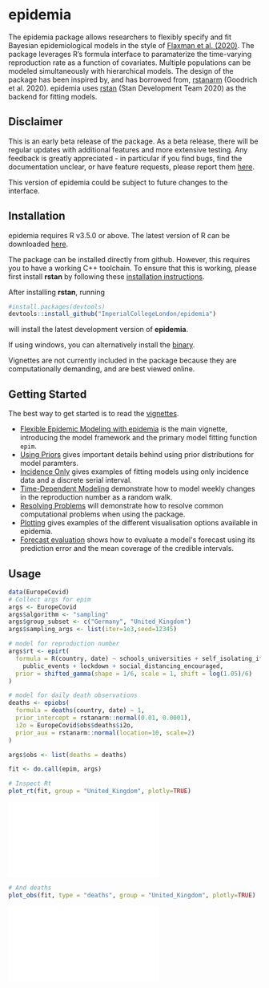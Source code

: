 epidemia
================

The epidemia package allows researchers to flexibly specify and fit
Bayesian epidemiological models in the style of [Flaxman et
al. (2020)](https://www.nature.com/articles/s41586-020-2405-7). The
package leverages R’s formula interface to paramaterize the time-varying
reproduction rate as a function of covariates. Multiple populations can
be modeled simultaneously with hierarchical models. The design of the
package has been inspired by, and has borrowed from,
[rstanarm](https://mc-stan.org/rstanarm/) (Goodrich et al. 2020).
epidemia uses [rstan](https://mc-stan.org/rstan/) (Stan Development Team
2020) as the backend for fitting models.

## Disclaimer

This is an early beta release of the package. As a beta release, there
will be regular updates with additional features and more extensive
testing. Any feedback is greatly appreciated - in particular if you find
bugs, find the documentation unclear, or have feature requests, please
report them
[here](https://github.com/ImperialCollegeLondon/epidemia/issues).

This version of epidemia could be subject to future changes to the
interface.

## Installation
epidemia requires R v3.5.0 or above. The latest version of R can be downloaded 
[here](https://cloud.r-project.org/bin/).

The package can be installed directly from 
github. However, this requires you to have a working C++ toolchain. To ensure that this 
is working, please first install **rstan** by following these 
[installation instructions](https://github.com/stan-dev/rstan/wiki/RStan-Getting-Started).

After installing **rstan**, running
``` r
#install.packages(devtools)
devtools::install_github("ImperialCollegeLondon/epidemia")
```
will install the latest development version of **epidemia**.

If using windows, you can alternatively install the [binary](https://github.com/ImperialCollegeLondon/epidemia/releases/latest).

Vignettes are not currently included in the package because they are
computationally demanding, and are best viewed online.

## Getting Started

The best way to get started is to read the
[vignettes](articles/index.html).

  - [Flexible Epidemic Modeling with
    epidemia](articles/introduction.html) is the main vignette,
    introducing the model framework and the primary model fitting
    function `epim`.
  - [Using Priors](articles/priors.html) gives important details behind
    using prior distributions for model paramters.
  - [Incidence Only](articles/IncidenceOnly.html) gives examples of
    fitting models using only incidence data and a discrete serial
    interval.
  - [Time-Dependent Modeling](articles/TimeDependentR.html) demonstrate
    how to model weekly changes in the reproduction number as a random
    walk.
  - [Resolving Problems](articles/ResolvingProblems.html) will
    demonstrate how to resolve common computational problems when using the package.
  - [Plotting](articles/plotting.html) gives examples of the different visualisation
    options available in epidemia.
  - [Forecast evaluation](articles/foreacst_evaluation.html) shows how to evaluate a
    model's forecast using its prediction error and the mean coverage of the credible
    intervals.

## Usage

``` r
data(EuropeCovid)
# Collect args for epim
args <- EuropeCovid
args$algorithm <- "sampling"
args$group_subset <- c("Germany", "United_Kingdom")
args$sampling_args <- list(iter=1e3,seed=12345)

# model for reproduction number
args$rt <- epirt(
  formula = R(country, date) ~ schools_universities + self_isolating_if_ill + 
    public_events + lockdown + social_distancing_encouraged,
  prior = shifted_gamma(shape = 1/6, scale = 1, shift = log(1.05)/6)
)

# model for daily death observations
deaths <- epiobs(
  formula = deaths(country, date) ~ 1,
  prior_intercept = rstanarm::normal(0.01, 0.0001),
  i2o = EuropeCovid$obs$deaths$i2o,
  prior_aux = rstanarm::normal(location=10, scale=2)
)

args$obs <- list(deaths = deaths)

fit <- do.call(epim, args)
```

``` r
# Inspect Rt
plot_rt(fit, group = "United_Kingdom", plotly=TRUE)
```

![](reference/figures/plot-1.html)<!-- -->

``` r
# And deaths
plot_obs(fit, type = "deaths", group = "United_Kingdom", plotly=TRUE)
```
![](reference/figures/plot-2.html)<!-- -->
